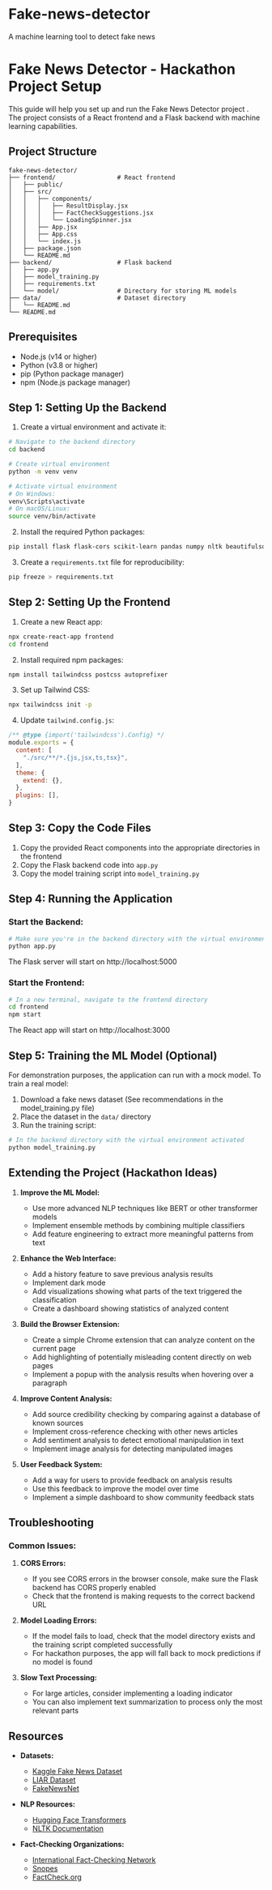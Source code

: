 # Fake-news-detector
A machine learning tool to detect fake news
# Fake News Detector - Hackathon Project Setup

This guide will help you set up and run the Fake News Detector project . The project consists of a React frontend and a Flask backend with machine learning capabilities.

## Project Structure

```
fake-news-detector/
├── frontend/                 # React frontend
│   ├── public/
│   ├── src/
│   │   ├── components/
│   │   │   ├── ResultDisplay.jsx
│   │   │   ├── FactCheckSuggestions.jsx
│   │   │   └── LoadingSpinner.jsx
│   │   ├── App.jsx
│   │   ├── App.css
│   │   └── index.js
│   ├── package.json
│   └── README.md
├── backend/                  # Flask backend
│   ├── app.py
│   ├── model_training.py
│   ├── requirements.txt
│   └── model/                # Directory for storing ML models
├── data/                     # Dataset directory
│   └── README.md
└── README.md
```

## Prerequisites

- Node.js (v14 or higher)
- Python (v3.8 or higher)
- pip (Python package manager)
- npm (Node.js package manager)

## Step 1: Setting Up the Backend

1. Create a virtual environment and activate it:

```bash
# Navigate to the backend directory
cd backend

# Create virtual environment
python -m venv venv

# Activate virtual environment
# On Windows:
venv\Scripts\activate
# On macOS/Linux:
source venv/bin/activate
```

2. Install the required Python packages:

```bash
pip install flask flask-cors scikit-learn pandas numpy nltk beautifulsoup4 requests joblib
```

3. Create a `requirements.txt` file for reproducibility:

```bash
pip freeze > requirements.txt
```

## Step 2: Setting Up the Frontend

1. Create a new React app:

```bash
npx create-react-app frontend
cd frontend
```

2. Install required npm packages:

```bash
npm install tailwindcss postcss autoprefixer
```

3. Set up Tailwind CSS:

```bash
npx tailwindcss init -p
```

4. Update `tailwind.config.js`:

```javascript
/** @type {import('tailwindcss').Config} */
module.exports = {
  content: [
    "./src/**/*.{js,jsx,ts,tsx}",
  ],
  theme: {
    extend: {},
  },
  plugins: [],
}
```

## Step 3: Copy the Code Files

1. Copy the provided React components into the appropriate directories in the frontend
2. Copy the Flask backend code into `app.py`
3. Copy the model training script into `model_training.py`

## Step 4: Running the Application

### Start the Backend:

```bash
# Make sure you're in the backend directory with the virtual environment activated
python app.py
```

The Flask server will start on http://localhost:5000

### Start the Frontend:

```bash
# In a new terminal, navigate to the frontend directory
cd frontend
npm start
```

The React app will start on http://localhost:3000

## Step 5: Training the ML Model (Optional)

For demonstration purposes, the application can run with a mock model. To train a real model:

1. Download a fake news dataset (See recommendations in the model_training.py file)
2. Place the dataset in the `data/` directory
3. Run the training script:

```bash
# In the backend directory with the virtual environment activated
python model_training.py
```

## Extending the Project (Hackathon Ideas)

1. **Improve the ML Model:**
   - Use more advanced NLP techniques like BERT or other transformer models
   - Implement ensemble methods by combining multiple classifiers
   - Add feature engineering to extract more meaningful patterns from text

2. **Enhance the Web Interface:**
   - Add a history feature to save previous analysis results
   - Implement dark mode
   - Add visualizations showing what parts of the text triggered the classification
   - Create a dashboard showing statistics of analyzed content

3. **Build the Browser Extension:**
   - Create a simple Chrome extension that can analyze content on the current page
   - Add highlighting of potentially misleading content directly on web pages
   - Implement a popup with the analysis results when hovering over a paragraph

4. **Improve Content Analysis:**
   - Add source credibility checking by comparing against a database of known sources
   - Implement cross-reference checking with other news articles
   - Add sentiment analysis to detect emotional manipulation in text
   - Implement image analysis for detecting manipulated images

5. **User Feedback System:**
   - Add a way for users to provide feedback on analysis results
   - Use this feedback to improve the model over time
   - Implement a simple dashboard to show community feedback stats


## Troubleshooting

### Common Issues:

1. **CORS Errors:**
   - If you see CORS errors in the browser console, make sure the Flask backend has CORS properly enabled
   - Check that the frontend is making requests to the correct backend URL

2. **Model Loading Errors:**
   - If the model fails to load, check that the model directory exists and the training script completed successfully
   - For hackathon purposes, the app will fall back to mock predictions if no model is found

3. **Slow Text Processing:**
   - For large articles, consider implementing a loading indicator
   - You can also implement text summarization to process only the most relevant parts

## Resources

- **Datasets:**
  - [Kaggle Fake News Dataset](https://www.kaggle.com/c/fake-news/data)
  - [LIAR Dataset](https://www.cs.ucsb.edu/~william/data/liar_dataset.zip)
  - [FakeNewsNet](https://github.com/KaiDMML/FakeNewsNet)

- **NLP Resources:**
  - [Hugging Face Transformers](https://huggingface.co/transformers/)
  - [NLTK Documentation](https://www.nltk.org/)

- **Fact-Checking Organizations:**
  - [International Fact-Checking Network](https://www.poynter.org/ifcn/)
  - [Snopes](https://www.snopes.com/)
  - [FactCheck.org](https://www.factcheck.org/)

